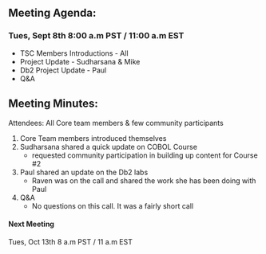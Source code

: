 ## Meeting Agenda:
### Tues, Sept 8th 8:00 a.m PST / 11:00 a.m EST 

- TSC Members Introductions - All
- Project Update - Sudharsana & Mike
- Db2 Project Update - Paul
- Q&A

## Meeting Minutes:
Attendees: All Core team members & few community participants

1. Core Team members introduced themselves
2. Sudharsana shared a quick update on COBOL Course 
   - requested community participation in building up content for Course #2
3. Paul shared an update on the Db2 labs
   - Raven was on the call and shared the work she has been doing with Paul
4. Q&A
   - No questions on this call. It was a fairly short call

#### Next Meeting
Tues, Oct 13th 8 a.m PST / 11 a.m EST
